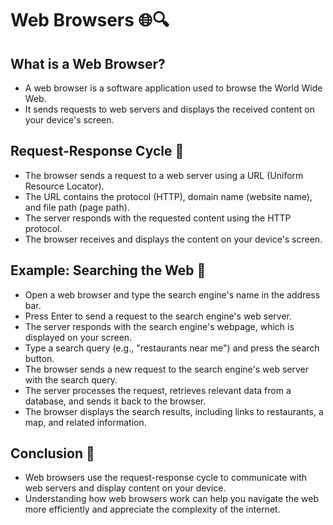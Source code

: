 # Web Browsers 🌐🔍

## What is a Web Browser?

- A web browser is a software application used to browse the World Wide Web.
- It sends requests to web servers and displays the received content on your device's screen.

## Request-Response Cycle 🔄

- The browser sends a request to a web server using a URL (Uniform Resource Locator).
- The URL contains the protocol (HTTP), domain name (website name), and file path (page path).
- The server responds with the requested content using the HTTP protocol.
- The browser receives and displays the content on your device's screen.

## Example: Searching the Web 🔎

- Open a web browser and type the search engine's name in the address bar.
- Press Enter to send a request to the search engine's web server.
- The server responds with the search engine's webpage, which is displayed on your screen.
- Type a search query (e.g., "restaurants near me") and press the search button.
- The browser sends a new request to the search engine's web server with the search query.
- The server processes the request, retrieves relevant data from a database, and sends it back to the browser.
- The browser displays the search results, including links to restaurants, a map, and related information.

## Conclusion 🎉

- Web browsers use the request-response cycle to communicate with web servers and display content on your device.
- Understanding how web browsers work can help you navigate the web more efficiently and appreciate the complexity of the internet.
